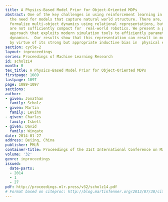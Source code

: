 ```yaml
---
title: A Physics-Based Model Prior for Object-Oriented MDPs
abstract: One of the key challenges in using reinforcement learning in robotics is
  the need for models that capture natural world structure. There are, methods that
  formalize multi-object dynamics using relational representations, but these methods
  are not sufficiently compact for  real-world robotics. We present a physics-based
  approach that exploits modern simulation tools to efficiently parameterize physical
  dynamics.  Our results show that this representation can result in much faster learning,
  by virtue of its strong but appropriate inductive bias in  physical environments.
section: cycle-2
layout: inproceedings
series: Proceedings of Machine Learning Research
id: scholz14
month: 0
tex_title: A Physics-Based Model Prior for Object-Oriented MDPs
firstpage: 1089
lastpage: 1097
page: 1089-1097
sections: 
author:
- given: Jonathan
  family: Scholz
- given: Martin
  family: Levihn
- given: Charles
  family: Isbell
- given: David
  family: Wingate
date: 2014-01-27
address: Bejing, China
publisher: PMLR
container-title: Proceedings of the 31st International Conference on Machine Learning
volume: '32'
genre: inproceedings
issued:
  date-parts:
  - 2014
  - 1
  - 27
pdf: http://proceedings.mlr.press/v32/scholz14.pdf
# Format based on citeproc: http://blog.martinfenner.org/2013/07/30/citeproc-yaml-for-bibliographies/
---
```


